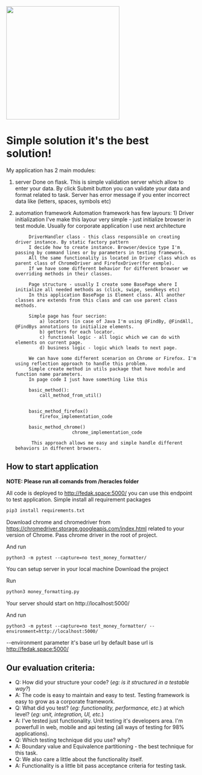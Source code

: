 <img src="https://upload.wikimedia.org/wikipedia/commons/4/48/Twelve_Labours_Altemps_Inv8642.jpg" height="300px"/>

# Simple solution it's the best solution!

My application has 2 main modules:

1) server
    Done on flask. This is simple validation server which allow to enter your data.
    By click Submit button you can validate your data and format related to task.
    Server has error message if you enter incorrect data like (letters, spaces, symbols etc)

2) automation framework
    Automation framework has few layours:
        1) Driver initialization
            I've make this layour very simple - just initialize browser in test module.
            Usually for corporate application I use next architecture

            DriverHandler class - this class responsible on creating driver instance. By static factory pattern
            I decide how to create instance. Browser/device type I'm passing by command lines or by parameters in testing framework.
            All the same functionality is located in Driver class which os parent class of ChromeDriver and FirefoxDriver(for exmple).
            If we have some different behavior for different browser we overriding methods in their classes.

            Page structure - usually I create some BasePage where I initialize all needed methods as (click, swipe, sendkeys etc)
            In this application BasePage is Element class. All another classes are extends from this class and can use parent class methods.

            Simple page has four secrion:
                a) locators (in case of Java I'm using @FindBy, @FindAll, @FindBys annotations to initialize elements.
                b) getters for each locator.
                c) functional logic - all logic which we can do with elements on current page.
                d) business logic - logic which leads to next page.

            We can have some different scenarion on Chrome or Firefox. I'm using reflection approach to handle this problem.
            Simple create method in utils package that have module and function name parameters.
            In page code I just have something like this

            basic_method():
                call_method_from_util()


            basic_method_firefox()
                firefox_implementation_code

            basic_method_chrome()
                            chrome_implementation_code

             This approach allows me easy and simple handle different behaviors in different browsers.



## How to start application

**NOTE: Please run all comands from /heracles folder**

All code is deployed to http://fedak.space:5000/ you can use this endpoint to test application.
Simple install all requirement packages

```python
pip3 install requirements.txt
```

Download chrome and chromedriver from https://chromedriver.storage.googleapis.com/index.html related to your version of Chrome.
Pass chrome driver in the root of project.

And run
```shell
python3 -m pytest --capture=no test_money_formatter/
```

You can setup server in your local machine
Download the project

Run
```python
python3 money_formatting.py
```

Your server should start on http://localhost:5000/

And run
```shell
python3 -m pytest --capture=no test_money_formatter/ --environment=http://localhost:5000/
```

--environment parameter it's base url by default base url is http://fedak.space:5000/


## Our evaluation criteria:

- Q: How did your structure your code? (*eg: is it structured in a testable way?*)
- A: The code is easy to maintain and easy to test. Testing framework is easy to grow as a corporate framework.
- Q: What did you test? (*eg: functionality, performance, etc.*) at which level? (*eg: unit, integration, UI, etc.*)
- A: I've tested just functionality. Unit testing it's developers area. I'm powerfull in web, mobile and api testing (all ways of testing for 98% applications).
- Q: Which testing technique did you use? why?
- A: Boundary value and Equivalence partitioning - the best technique for this task.
- Q: We also care a little about the functionality itself.
- A: Functionality is a little bit pass acceptance criteria for testing task.
